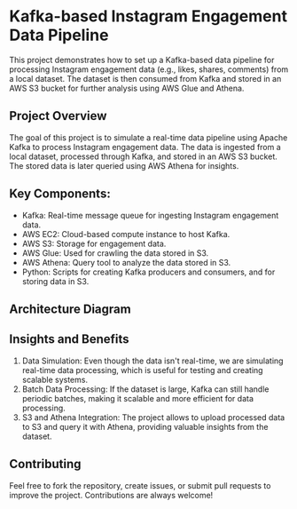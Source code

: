 # Kafka-based Instagram Engagement Data Pipeline

This project demonstrates how to set up a Kafka-based data pipeline for processing Instagram engagement data (e.g., likes, shares, comments) from a local dataset. The dataset is then consumed from Kafka and stored in an AWS S3 bucket for further analysis using AWS Glue and Athena.

## Project Overview
The goal of this project is to simulate a real-time data pipeline using Apache Kafka to process Instagram engagement data. The data is ingested from a local dataset, processed through Kafka, and stored in an AWS S3 bucket. The stored data is later queried using AWS Athena for insights.

## Key Components:
* Kafka: Real-time message queue for ingesting Instagram engagement data.
* AWS EC2: Cloud-based compute instance to host Kafka.
* AWS S3: Storage for engagement data.
* AWS Glue: Used for crawling the data stored in S3.
* AWS Athena: Query tool to analyze the data stored in S3.
* Python: Scripts for creating Kafka producers and consumers, and for storing data in S3.

## Architecture Diagram

## Insights and Benefits
1. Data Simulation: Even though the data isn't real-time, we are simulating real-time data processing, which is useful for testing and creating scalable systems.
2. Batch Data Processing: If the dataset is large, Kafka can still handle periodic batches, making it scalable and more efficient for data processing.
3. S3 and Athena Integration: The project allows to upload processed data to S3 and query it with Athena, providing valuable insights from the dataset.

## Contributing
Feel free to fork the repository, create issues, or submit pull requests to improve the project. Contributions are always welcome!
